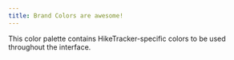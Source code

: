 ```yaml
---
title: Brand Colors are awesome!
---
```


This color palette contains HikeTracker-specific colors to be used throughout the interface.
